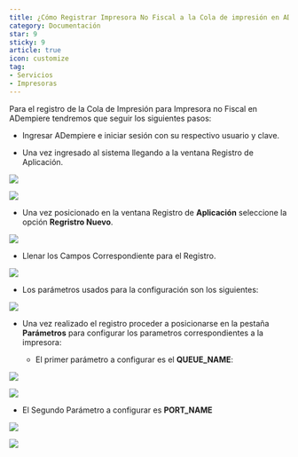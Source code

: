 ```yaml
---
title: ¿Cómo Registrar Impresora No Fiscal a la Cola de impresión en ADempiere?
category: Documentación
star: 9
sticky: 9
article: true
icon: customize
tag:
- Servicios
- Impresoras
---
```

Para el registro de la Cola de Impresión para Impresora no Fiscal en ADempiere tendremos que seguir los siguientes pasos:

- Ingresar ADempiere e iniciar sesión con su respectivo usuario y clave.

- Una vez ingresado al sistema llegando a la ventana Registro de Aplicación.

![](/assets/img/docs/fiscal-printer/registration-in-adempiere.png)

![](/assets/img/docs/fiscal-printer/registration-in-adempiere1.png)

- Una vez posicionado en la ventana Registro de **Aplicación** seleccione la opción **Regristro Nuevo**.

![](/assets/img/docs/fiscal-printer/registration-in-adempiere2.png)

- Llenar los Campos Correspondiente para el Registro.

![](/assets/img/docs/fiscal-printer/registration-in-adempiere3.png)

- Los parámetros usados ​​para la configuración son los siguientes:

![](/assets/img/docs/fiscal-printer/registration-in-adempiere4.png)

- Una vez realizado el registro proceder a posicionarse en la pestaña **Parámetros** para configurar los parametros correspondientes a la impresora:

  - El primer parámetro a configurar es el **QUEUE_NAME**:

![](/assets/img/docs/fiscal-printer/registration-in-adempiere5.png)

![](/assets/img/docs/fiscal-printer/registration-in-adempiere6.png)

 - El Segundo Parámetro a configurar es **PORT_NAME**

![](/assets/img/docs/fiscal-printer/registration-in-adempiere7.png)

![](/assets/img/docs/fiscal-printer/registration-in-adempiere8.png)

